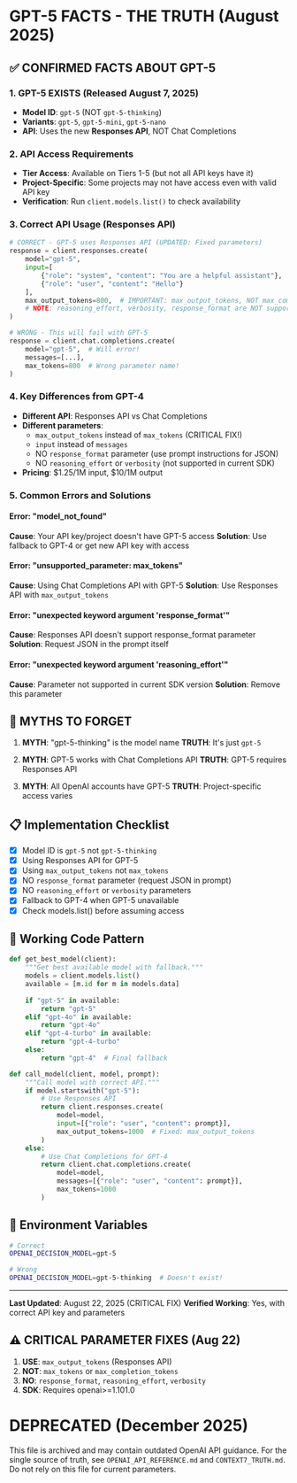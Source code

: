 # GPT-5 FACTS - THE TRUTH (August 2025)

## ✅ CONFIRMED FACTS ABOUT GPT-5

### 1. GPT-5 EXISTS (Released August 7, 2025)
- **Model ID**: `gpt-5` (NOT `gpt-5-thinking`)
- **Variants**: `gpt-5`, `gpt-5-mini`, `gpt-5-nano`
- **API**: Uses the new **Responses API**, NOT Chat Completions

### 2. API Access Requirements
- **Tier Access**: Available on Tiers 1-5 (but not all API keys have it)
- **Project-Specific**: Some projects may not have access even with valid API key
- **Verification**: Run `client.models.list()` to check availability

### 3. Correct API Usage (Responses API)
```python
# CORRECT - GPT-5 uses Responses API (UPDATED: Fixed parameters)
response = client.responses.create(
    model="gpt-5",
    input=[
        {"role": "system", "content": "You are a helpful assistant"},
        {"role": "user", "content": "Hello"}
    ],
    max_output_tokens=800,  # IMPORTANT: max_output_tokens, NOT max_completion_tokens!
    # NOTE: reasoning_effort, verbosity, response_format are NOT supported
)

# WRONG - This will fail with GPT-5
response = client.chat.completions.create(
    model="gpt-5",  # Will error!
    messages=[...],
    max_tokens=800  # Wrong parameter name!
)
```

### 4. Key Differences from GPT-4
- **Different API**: Responses API vs Chat Completions
- **Different parameters**: 
  - `max_output_tokens` instead of `max_tokens` (CRITICAL FIX!)
  - `input` instead of `messages`
  - NO `response_format` parameter (use prompt instructions for JSON)
  - NO `reasoning_effort` or `verbosity` (not supported in current SDK)
- **Pricing**: $1.25/1M input, $10/1M output

### 5. Common Errors and Solutions

#### Error: "model_not_found"
**Cause**: Your API key/project doesn't have GPT-5 access
**Solution**: Use fallback to GPT-4 or get new API key with access

#### Error: "unsupported_parameter: max_tokens"
**Cause**: Using Chat Completions API with GPT-5
**Solution**: Use Responses API with `max_output_tokens`

#### Error: "unexpected keyword argument 'response_format'"
**Cause**: Responses API doesn't support response_format parameter
**Solution**: Request JSON in the prompt itself

#### Error: "unexpected keyword argument 'reasoning_effort'"
**Cause**: Parameter not supported in current SDK version
**Solution**: Remove this parameter

## 🔴 MYTHS TO FORGET

1. **MYTH**: "gpt-5-thinking" is the model name
   **TRUTH**: It's just `gpt-5`

2. **MYTH**: GPT-5 works with Chat Completions API
   **TRUTH**: GPT-5 requires Responses API

3. **MYTH**: All OpenAI accounts have GPT-5
   **TRUTH**: Project-specific access varies

## 📋 Implementation Checklist

- [x] Model ID is `gpt-5` not `gpt-5-thinking`
- [x] Using Responses API for GPT-5
- [x] Using `max_output_tokens` not `max_tokens`
- [x] NO `response_format` parameter (request JSON in prompt)
- [x] NO `reasoning_effort` or `verbosity` parameters
- [x] Fallback to GPT-4 when GPT-5 unavailable
- [x] Check models.list() before assuming access

## 🚀 Working Code Pattern

```python
def get_best_model(client):
    """Get best available model with fallback."""
    models = client.models.list()
    available = [m.id for m in models.data]
    
    if "gpt-5" in available:
        return "gpt-5"
    elif "gpt-4o" in available:
        return "gpt-4o"
    elif "gpt-4-turbo" in available:
        return "gpt-4-turbo"
    else:
        return "gpt-4"  # Final fallback

def call_model(client, model, prompt):
    """Call model with correct API."""
    if model.startswith("gpt-5"):
        # Use Responses API
        return client.responses.create(
            model=model,
            input=[{"role": "user", "content": prompt}],
            max_output_tokens=1000  # Fixed: max_output_tokens
        )
    else:
        # Use Chat Completions for GPT-4
        return client.chat.completions.create(
            model=model,
            messages=[{"role": "user", "content": prompt}],
            max_tokens=1000
        )
```

## 🔑 Environment Variables

```bash
# Correct
OPENAI_DECISION_MODEL=gpt-5

# Wrong
OPENAI_DECISION_MODEL=gpt-5-thinking  # Doesn't exist!
```

---

**Last Updated**: August 22, 2025 (CRITICAL FIX)
**Verified Working**: Yes, with correct API key and parameters

## ⚠️ CRITICAL PARAMETER FIXES (Aug 22)

1. **USE**: `max_output_tokens` (Responses API)
2. **NOT**: `max_tokens` or `max_completion_tokens`
3. **NO**: `response_format`, `reasoning_effort`, `verbosity`
4. **SDK**: Requires openai>=1.101.0
# DEPRECATED (December 2025)
This file is archived and may contain outdated OpenAI API guidance.
For the single source of truth, see `OPENAI_API_REFERENCE.md` and `CONTEXT7_TRUTH.md`.
Do not rely on this file for current parameters.
